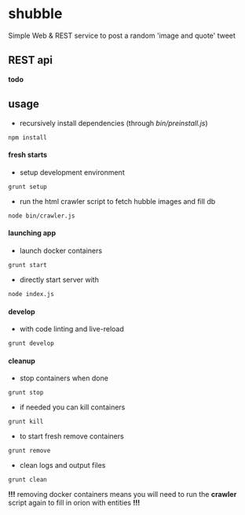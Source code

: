 # shubble
Simple Web & REST service to post a random 'image and quote' tweet

## REST api
**todo**

## usage

- recursively install dependencies (through *bin/preinstall.js*)
```
npm install
```

#### fresh starts
  + setup development environment
  ```
  grunt setup
  ```

  + run the html crawler script to fetch hubble images and fill db
  ```
  node bin/crawler.js
  ```

#### launching app
+ launch docker containers
```
grunt start
```

+ directly start server with
```
node index.js
```

#### develop
+ with code linting and live-reload
```
grunt develop
```

#### cleanup
- stop containers when done
```
grunt stop
```

- if needed you can kill containers
```
grunt kill
```

- to start fresh remove containers
```
grunt remove
```

- clean logs and output files
```
grunt clean
```

**!!!** removing docker containers means you will need to run the **crawler** script again to fill in orion with entities **!!!**
